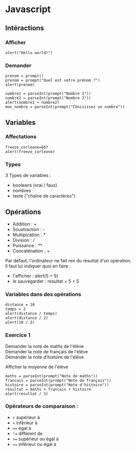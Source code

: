 # Javascript


## Intéractions


### Afficher
```
alert("Hello world!")
```
### Demander
```
prenom = prompt()
prenom = prompt("Quel est votre prénom ?")
alert(prenom)
```
```
nombre1 = parseInt(prompt("Nombre 1"))
nombre2 = parseInt(prompt("Nombre 2"))
alert(nombre1 + nombre2)
mon_nombre = parseInt(prompt("Choisissez un nombre"))
```
## Variables


### Affectations
```
freeze_corleone=667
alert(freeze_corleone)
```

### Types
3 Types de variables :
 - booleans (vrai / faux)
 - nombres
 - texte ("chaîne de caractères")

## Opérations
 - Addition : +
 - Soustraction : -
 - Multipication : *
 - Division : /
 - Puissance : **
 - Concaténation : +


Par défaut, l'ordinateur ne fait ren du résultat d'un opération. <br/>
Il faut lui indiquer quoi en faire :
 - l'afficher : alert(5 + 5)
 - le sauvegarder : resultat = 5 + 5

### Variables dans des opérations
```
distance = 10
temps = 2
alert(distance / temps)
alert(distance / 2)
alert(10 / 2)
```

### Exercice 1
Demander la note de maths de l'élève <br/>
Demander la note de français de l'élève <br/>
Demander la note d'histoire de l'élève

Afficher la moyenne de l'élève
```
maths = parseInt(prompt("Note de maths"))
francais = parseInt(prompt("Note de français"))
histoire = parseInt(prompt("Note d'histoire"))
resultat = maths + francais + histoire
alert(resultat / 3)
```

### Opérateurs de comparaison :
 - `>` supérieur à
 - `<` inférieur à
 - `==` égal à
 - `!=` différent de
 - `>=` supérieur ou égal à
 - `<=` inférieur ou égal à
